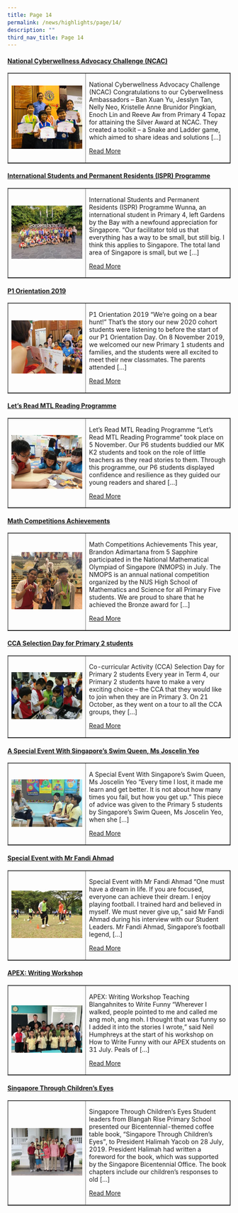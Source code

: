```yaml
---
title: Page 14
permalink: /news/highlights/page/14/
description: ""
third_nav_title: Page 14
---
```

<h4><strong><a href="/2019/11/20/national-cyberwellness-advocacy-challenge-ncac/" rel="bookmark">National Cyberwellness Advocacy Challenge (NCAC)</a></strong></h4>
<table style="border-collapse: collapse; width: 100%;" border="1">
<tbody>
<tr>
<td style="width: 35%;"><a href="/2019/11/20/national-cyberwellness-advocacy-challenge-ncac/"><img src="/images/133.jpeg"></a></td>
<td style="width: 65%;">
<p>National Cyberwellness Advocacy Challenge (NCAC) Congratulations to our Cyberwellness Ambassadors – Ban Xuan Yu, Jesslyn Tan, Nelly Neo, Kristelle Anne Brunidor Pingkian, Enoch Lin and Reeve Aw from Primary 4 Topaz for attaining the Silver Award at NCAC. They created a toolkit – a Snake and Ladder game, which aimed to share ideas and solutions […]</p>
<p><a href="/2019/11/20/national-cyberwellness-advocacy-challenge-ncac/">Read More</a></p>
</td>
</tr>
</tbody>
</table>

<h4><strong><a href="/2019/11/18/international-students-and-permanent-residents-ispr-programme/" rel="bookmark">International Students and Permanent Residents (ISPR) Programme</a></strong></h4>
<table style="border-collapse: collapse; width: 100%;" border="1">
<tbody>
<tr>
<td style="width: 35%;"><a href="/2019/11/18/international-students-and-permanent-residents-ispr-programme/"><img src="/images/134.jpg"></a></td>
<td style="width: 65%;">
<p>International Students and Permanent Residents (ISPR) Programme Wunna, an international student in Primary 4, left Gardens by the Bay with a newfound appreciation for Singapore. “Our facilitator told us that everything has a way to be small, but still big. I think this applies to Singapore. The total land area of Singapore is small, but we […]</p>
<p><a href="/2019/11/18/international-students-and-permanent-residents-ispr-programme/">Read More</a></p>
</td>
</tr>
</tbody>
</table>

<h4><strong><a href="/2019/11/08/p1-orientation-2019/" rel="bookmark">P1 Orientation 2019</a></strong></h4>
<table style="border-collapse: collapse; width: 100%;" border="1">
<tbody>
<tr>
<td style="width: 35%;"><a href="/2019/11/08/p1-orientation-2019/"><img src="/images/135.jpg"></a></td>
<td style="width: 65%;">
<p>
P1 Orientation 2019 “We’re going on a bear hunt!” That’s the story our new 2020 cohort students were listening to before the start of our P1 Orientation Day. On 8 November 2019, we welcomed our new Primary 1 students and families, and the students were all excited to meet their new classmates. The parents attended […]</p>
<p><a href="/2019/11/08/p1-orientation-2019/">Read More</a></p>
</td>
</tr>
</tbody>
</table>

<h4><strong><a href="/2019/11/06/lets-read-mtl-reading-programme/" rel="bookmark">Let’s Read MTL Reading Programme</a></strong></h4>
<table style="border-collapse: collapse; width: 100%;" border="1">
<tbody>
<tr>
<td style="width: 35%;"><a href="/2019/11/06/lets-read-mtl-reading-programme/"><img src="/images/136.jpg"></a></td>
<td style="width: 65%;">
<p>Let’s Read MTL Reading Programme “Let’s Read MTL Reading Programme” took place on 5 November. Our P6 students buddied our MK K2 students and took on the role of little teachers as they read stories to them. Through this programme, our P6 students displayed confidence and resilience as they guided our young readers and shared […]</p>
<p><a href="/2019/11/06/lets-read-mtl-reading-programme/">Read More</a></p>
</td>
</tr>
</tbody>
</table>

<h4><strong><a href="/2019/11/02/national-mathematical-olympiad-of-singapore-nmops/" rel="bookmark">Math Competitions Achievements</a></strong></h4>
<table style="border-collapse: collapse; width: 100%;" border="1">
<tbody>
<tr>
<td style="width: 35%;"><a href="/2019/11/02/national-mathematical-olympiad-of-singapore-nmops/"><img src="/images/137.jpg"></a></td>
<td style="width: 65%;">
<p>Math Competitions Achievements This year, Brandon Adimartana from 5 Sapphire participated in the National Mathematical Olympiad of Singapore (NMOPS) in July. The NMOPS is an annual national competition organized by the NUS High School of Mathematics and Science for all Primary Five students. We are proud to share that he achieved the Bronze award for […]</p>
<p><a href="/2019/11/02/national-mathematical-olympiad-of-singapore-nmops/">Read More</a></p>
</td>
</tr>
</tbody>
</table>

<h4><strong><a href="/2019/10/29/cca-selection-day-for-primary-2-students/" rel="bookmark">CCA Selection Day for Primary 2 students</a></strong></h4>
<table style="border-collapse: collapse; width: 100%;" border="1">
<tbody>
<tr>
<td style="width: 35%;"><a href="/2019/10/29/cca-selection-day-for-primary-2-students/"><img src="/images/138.jpeg"></a></td>
<td style="width: 65%;">
<p>Co-curricular Activity (CCA) Selection Day for Primary 2 students Every year in Term 4, our Primary 2 students have to make a very exciting choice – the CCA that they would like to join when they are in Primary 3. On 21 October, as they went on a tour to all the CCA groups, they […]</p>
<p><a href="/2019/10/29/cca-selection-day-for-primary-2-students/">Read More</a></p>
</td>
</tr>
</tbody>
</table>

<h4><strong><a href="/2019/10/08/a-special-event-with-singapores-swim-queen-ms-joscelin-yeo/" rel="bookmark">A Special Event With Singapore’s Swim Queen, Ms Joscelin Yeo</a></strong></h4>
<table style="border-collapse: collapse; width: 100%;" border="1">
<tbody>
<tr>
<td style="width: 35%;"><a href="/2019/10/08/a-special-event-with-singapores-swim-queen-ms-joscelin-yeo/"><img src="/images/139.jpg"></a></td>
<td style="width: 65%;">
<p>A Special Event With Singapore’s Swim Queen, Ms Joscelin Yeo “Every time I lost, it made me learn and get better. It is not about how many times you fail, but how you get up.” This piece of advice was given to the Primary 5 students by Singapore’s Swim Queen, Ms Joscelin Yeo, when she […]</p>
<p><a href="/2019/10/08/a-special-event-with-singapores-swim-queen-ms-joscelin-yeo/">Read More</a></p>
</td>
</tr>
</tbody>
</table>

<h4><strong><a href="/2019/10/08/special-event-with-mr-fandi-ahmad/" rel="bookmark">Special Event with Mr Fandi Ahmad</a></strong></h4>
<table style="border-collapse: collapse; width: 100%;" border="1">
<tbody>
<tr>
<td style="width: 35%;"><a href="/2019/10/08/special-event-with-mr-fandi-ahmad/"><img src="/images/1310.jpg"></a></td>
<td style="width: 65%;">
<p>Special Event with Mr Fandi Ahmad “One must have a dream in life. If you are focused, everyone can achieve their dream. I enjoy playing football. I trained hard and believed in myself. We must never give up,” said Mr Fandi Ahmad during his interview with our Student Leaders. Mr Fandi Ahmad, Singapore’s football legend, […]</p>
<p><a href="/2019/10/08/special-event-with-mr-fandi-ahmad/">Read More</a></p>
</td>
</tr>
</tbody>
</table>

<h4><strong><a href="/2019/10/08/apex-writing-workshop/" rel="bookmark">APEX: Writing Workshop</a></strong></h4>
<table style="border-collapse: collapse; width: 100%;" border="1">
<tbody>
<tr>
<td style="width: 35%;"><a href="/2019/10/08/apex-writing-workshop/"><img src="/images/h141.jpeg"></a></td>
<td style="width: 65%;">
<p>APEX: Writing Workshop Teaching Blangahnites to Write Funny “Wherever I walked, people pointed to me and called me ang moh, ang moh. I thought that was funny so I added it into the stories I wrote,” said Neil Humphreys at the start of his workshop on How to Write Funny with our APEX students on 31 July. Peals of […]</p>
<p><a href="/2019/10/08/apex-writing-workshop/">Read More</a></p>
</td>
</tr>
</tbody>
</table>

<h4><strong><a href="/2019/10/08/singapore-through-childrens-eyes/" rel="bookmark">Singapore Through Children’s Eyes</a></strong></h4>
<table style="border-collapse: collapse; width: 100%;" border="1">
<tbody>
<tr>
<td style="width: 35%;"><a href="/2019/10/08/singapore-through-childrens-eyes/"><img src="/images/h142.jpg"></a></td>
<td style="width: 65%;">
<p>
Singapore Through Children’s Eyes Student leaders from Blangah Rise Primary School presented our Bicentennial-themed coffee table book, “Singapore Through Children’s Eyes”, to President Halimah Yacob on 28 July, 2019.  President Halimah had written a foreword for the book, which was supported by the Singapore Bicentennial Office. The book chapters include our children’s responses to old […]</p>
<p><a href="/2019/10/08/singapore-through-childrens-eyes/">Read More</a></p>
</td>
</tr>
</tbody>
</table>